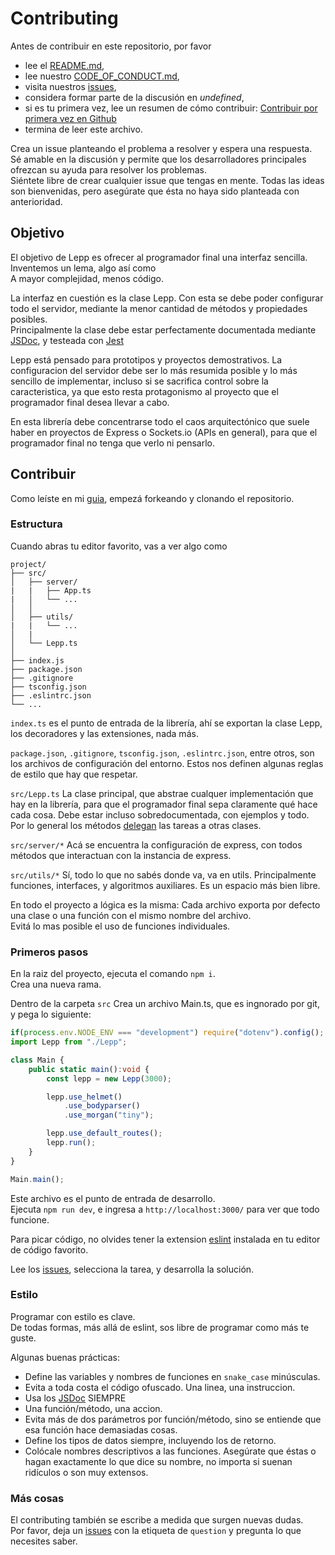 # Contributing

Antes de contribuir en este repositorio, por favor
 * lee el [README.md](https://github.com/EnzoDiazDev/lepp/blob/master/README.md),
 * lee nuestro [CODE_OF_CONDUCT.md](https://github.com/EnzoDiazDev/lepp/blob/master/CODE_OF_CONDUCT.md),
 * visita nuestros [issues](https://github.com/EnzoDiazDev/lepp/issues),
 * considera formar parte de la discusión en *undefined*,
 * si es tu primera vez, lee un resumen de cómo contribuir: [Contribuir por primera vez en Github](https://gist.github.com/EnzoDiazDev/31e73d0573142d0573eb58d69a5158fd)
 * termina de leer este archivo. 

Crea un issue planteando el problema a resolver y espera una respuesta. </br>
Sé amable en la discusión y permite que los desarrolladores principales ofrezcan su ayuda para resolver los problemas.</br>
Siéntete libre de crear cualquier issue que tengas en mente. Todas las ideas son bienvenidas, pero asegúrate que ésta no haya sido planteada con anterioridad. 

## Objetivo
El objetivo de Lepp es ofrecer al programador final una interfaz sencilla. </br>
Inventemos un lema, algo así como </br>
A mayor complejidad, menos código. 

La interfaz en cuestión es la clase Lepp. Con esta se debe poder configurar todo el servidor, mediante la menor cantidad de métodos y propiedades posibles. </br>
Principalmente la clase debe estar perfectamente documentada mediante [JSDoc](https://jsdoc.app/), y testeada con [Jest](https://jestjs.io/)

Lepp está pensado para prototipos y proyectos demostrativos. La configuracion del servidor debe ser lo más resumida posible y lo más sencillo de implementar, incluso si se sacrifica control sobre la caracteristica, ya que esto resta protagonismo al proyecto que el programador final desea llevar a cabo. 

En esta librería debe concentrarse todo el caos arquitectónico que suele haber en proyectos de Express o Sockets.io (APIs en general), para que el programador final no tenga que verlo ni pensarlo.

## Contribuir
Como leíste en mi [guia](https://gist.github.com/EnzoDiazDev/31e73d0573142d0573eb58d69a5158fd), empezá forkeando y clonando el repositorio.

### Estructura
Cuando abras tu editor favorito, vas a ver algo como 
```
project/
├── src/
│   ├── server/ 
|   |   ├── App.ts
|   │   └── ...
│   │
│   ├── utils/
|   |   └── ...
│   |
│   └── Lepp.ts
│    
├── index.js
├── package.json
├── .gitignore
├── tsconfig.json
├── .eslintrc.json
└── ...
```

`index.ts` es el punto de entrada de la librería, ahí se exportan la clase Lepp, los decoradores y las extensiones, nada más. 

`package.json`, `.gitignore`, `tsconfig.json`, `.eslintrc.json`, entre otros, son los archivos de configuración del entorno. Estos nos definen algunas reglas de estilo que hay que respetar. 

`src/Lepp.ts` La clase principal, que abstrae cualquer implementación que hay en la librería, para que el programador final sepa claramente qué hace cada cosa. Debe estar incluso sobredocumentada, con ejemplos y todo. Por lo general los métodos [delegan](https://es.wikipedia.org/wiki/Delegation_(patr%C3%B3n_de_dise%C3%B1o)) las tareas a otras clases. 

`src/server/*` Acá se encuentra la configuración de express, con todos métodos que interactuan con la instancia de express. 

`src/utils/*` Sí, todo lo que no sabés donde va, va en utils. Principalmente funciones, interfaces, y algoritmos auxiliares. Es un espacio más bien libre. 

En todo el proyecto a lógica es la misma: Cada archivo exporta por defecto una clase o una función con el mismo nombre del archivo.</br>
Evitá lo mas posible el uso de funciones individuales.

### Primeros pasos
En la raiz del proyecto, ejecuta el comando `npm i`.<br>
Crea una nueva rama.<br>

Dentro de la carpeta `src` Crea un archivo Main.ts, que es ingnorado por git, y pega lo siguiente:
```ts
if(process.env.NODE_ENV === "development") require("dotenv").config();
import Lepp from "./Lepp";

class Main {
    public static main():void {
        const lepp = new Lepp(3000);

        lepp.use_helmet()
            .use_bodyparser()
            .use_morgan("tiny");

        lepp.use_default_routes();
        lepp.run();
    }
}

Main.main();
```
Este archivo es el punto de entrada de desarrollo.<br>
Ejecuta `npm run dev`, e ingresa a `http://localhost:3000/` para ver que todo funcione. 

Para picar código, no olvides tener la extension [eslint](https://eslint.org/) instalada en tu editor de código favorito. 

Lee los [issues](https://github.com/EnzoDiazDev/lepp/issues), selecciona la tarea, y desarrolla la solución. 

### Estilo
Programar con estilo es clave. <br>
De todas formas, más allá de eslint, sos libre de programar como más te guste. 

Algunas buenas prácticas: 
* Define las variables y nombres de funciones en `snake_case` minúsculas.
* Evita a toda costa el código ofuscado. Una linea, una instruccion.
* Usa los [JSDoc](https://jsdoc.app/) SIEMPRE
* Una función/método, una accion. 
* Evita más de dos parámetros por función/método, sino se entiende que esa función hace demasiadas cosas.
* Define los tipos de datos siempre, incluyendo los de retorno. 
* Colócale nombres descriptivos a las funciones. Asegúrate que éstas o hagan exactamente lo que dice su nombre, no importa si suenan ridículos o son muy extensos.

### Más cosas
El contributing también se escribe a medida que surgen nuevas dudas.<br>
Por favor, deja un [issues](https://github.com/EnzoDiazDev/lepp/issues) con la etiqueta de `question` y pregunta lo que necesites saber. 
